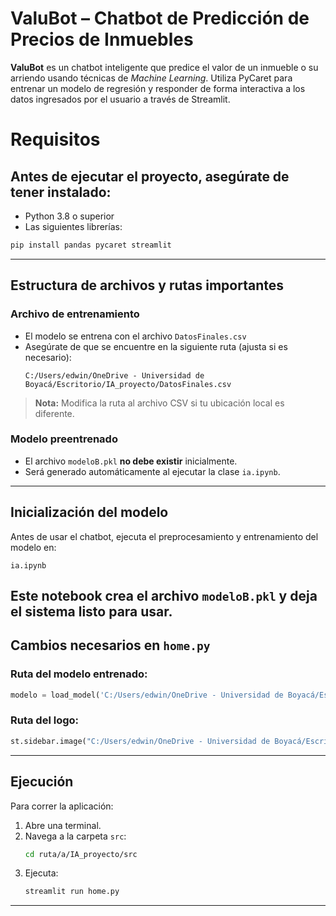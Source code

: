 # ValuBot – Chatbot de Predicción de Precios de Inmuebles
**ValuBot** es un chatbot inteligente que predice el valor de un inmueble o su arriendo usando técnicas de *Machine Learning*. Utiliza PyCaret para entrenar un modelo de regresión y responder de forma interactiva a los datos ingresados por el usuario a través de Streamlit.

# Requisitos
## Antes de ejecutar el proyecto, asegúrate de tener instalado:

- Python 3.8 o superior
- Las siguientes librerías:

```bash
pip install pandas pycaret streamlit
```
---

## Estructura de archivos y rutas importantes

### Archivo de entrenamiento
- El modelo se entrena con el archivo `DatosFinales.csv`
- Asegúrate de que se encuentre en la siguiente ruta (ajusta si es necesario):
  ```
  C:/Users/edwin/OneDrive - Universidad de Boyacá/Escritorio/IA_proyecto/DatosFinales.csv
  ```

>  **Nota:** Modifica la ruta al archivo CSV si tu ubicación local es diferente.

###  Modelo preentrenado
- El archivo `modeloB.pkl` **no debe existir** inicialmente.
- Será generado automáticamente al ejecutar la clase `ia.ipynb`.

---

## Inicialización del modelo
Antes de usar el chatbot, ejecuta el preprocesamiento y entrenamiento del modelo en:
```
ia.ipynb
```
Este notebook crea el archivo `modeloB.pkl` y deja el sistema listo para usar.
---
##  Cambios necesarios en `home.py`

### Ruta del modelo entrenado:
```python
modelo = load_model('C:/Users/edwin/OneDrive - Universidad de Boyacá/Escritorio/IA_proyecto/src/modeloB')
```
###  Ruta del logo:
```python
st.sidebar.image("C:/Users/edwin/OneDrive - Universidad de Boyacá/Escritorio/IA_proyecto/imagenes/logo.jpg", use_container_width=True)
```
---
## Ejecución
Para correr la aplicación:
1. Abre una terminal.
2. Navega a la carpeta `src`:
   ```bash
   cd ruta/a/IA_proyecto/src
   ```
3. Ejecuta:
   ```bash
   streamlit run home.py
   ```
---
